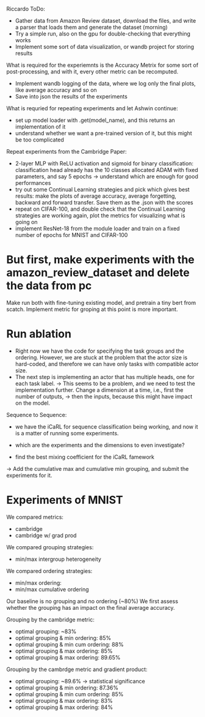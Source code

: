 Riccardo ToDo: 
- Gather data from Amazon Review dataset, download the files, and write a parser that loads them and generate the dataset (morning)
- Try a simple run, also on the gpu for double-checking that everything works
- Implement some sort of data visualization, or wandb project for storing results

What is required for the experiemnts is the Accuracy Metrix for some sort of post-processing, and with it, every other metric can be recomputed.
- Implement wandb logging of the data, where we log only the final plots, like average accuracy and so on
- Save into json the results of the experiments

What is requried for repeating experiments and let Ashwin continue: 
- set up model loader with .get(model_name), and this returns an implementation of it
- understand whether we want a pre-trained version of it, but this might be too complicated

Repeat experiments from the Cambridge Paper: 
- 2-layer MLP with ReLU activation and sigmoid for binary classification: classification head already has the 10 classes allocated
    ADAM with fixed parameters, and say 5 epochs -> understand which are enough for good performances
- try out some Continual Learning strategies and pick which gives best results: 
    make the plots of average accuracy, average forgetting, backward and forward transfer. Save them as the .json with the scores
- repeat on CIFAR-100, and double check that the Continual Learning strategies are working
    again, plot the metrics for visualizing what is going on
- implement ResNet-18 from the module loader and train on a fixed number of epochs for MNIST and CIFAR-100

# But first, make experiments with the amazon_review_dataset and delete the data from pc
Make run both with fine-tuning existing model, and pretrain a tiny bert from scatch. 
Implement metric for groping at this point is more important. 

# Run ablation
- Right now we have the code for specifying the task groups and the ordering. However, we are stuck at the problem that the actor size is hard-coded,
    and therefore we can have only tasks with compatible actor size. 
- The next step is implementing an actor that has multiple heads, one for each task label. 
-> This seems to be a problem, and we need to test the implementation further. Change a dimension at a time, i.e., first the number of outputs, 
-> then the inputs, because this might have impact on the model. 

Sequence to Sequence: 
- we have the iCaRL for sequence classification being working, and now it is a matter of running some experiments. 
- which are the experiments and the dimensions to even investigate? 

- find the best mixing coefficient for the iCaRL famework

-> Add the cumulative max and cumulative min grouping, and submit the experiments for it. 

# Experiments of MNIST
We compared metrics: 
- cambridge 
- cambridge w/ grad prod

We compared grouping strategies: 
- min/max intergroup heterogeneity

We compared ordering strategies: 
- min/max ordering:
- min/max cumulative ordering

Our baseline is no grouping and no ordering (~80%)
We first assess whether the grouping has an impact on the final average accuracy.

Grouping by the cambridge metric: 
- optimal grouping: ~83%
- optimal grouping & min ordering: 85%
- optimal grouping & min cum ordering: 88%
- optimal grouping & max ordering: 85%
- optimal grouping & max ordering: 89.65%

Grouping by the cambrdge metric and gradient product:
- optimal grouping: ~89.6% -> statistical significance
- optimal grouping & min ordering: 87.36%
- optimal grouping & min cum ordering: 85%
- optimal grouping & max ordering: 83%
- optimal grouping & max ordering: 84%

